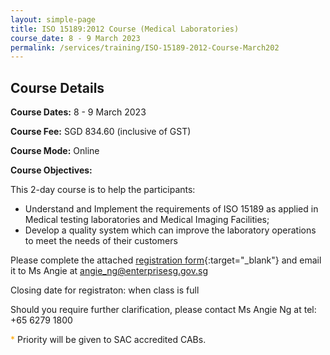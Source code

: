 ```yaml
---
layout: simple-page
title: ISO 15189:2012 Course (Medical Laboratories)
course_date: 8 - 9 March 2023
permalink: /services/training/ISO-15189-2012-Course-March202
---
```


## Course Details
**Course Dates:**  8 - 9 March 2023

**Course Fee:**  SGD 834.60 (inclusive of GST) 
 
**Course Mode:**  Online

**Course Objectives:**

This 2-day course is to help the participants:
* Understand and Implement the requirements of ISO 15189 as applied in Medical testing laboratories and Medical Imaging Facilities;
* Develop a quality system which can improve the laboratory operations to meet the needs of their customers
 
Please complete the attached [registration form](/files/registration-forms/Registration-form-ISO-15189-Mar2023.pdf){:target="_blank"} and email it to Ms Angie at <angie_ng@enterprisesg.gov.sg>

Closing date for registraton:  when class is full
  
Should you require further clarification, please contact Ms Angie Ng at tel: +65 6279 1800 

<span style="color:orange;">*</span> Priority will be given to SAC accredited CABs.  
